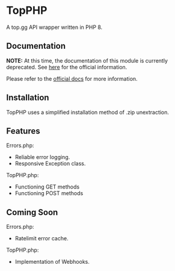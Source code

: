 # TopPHP
A top.gg API wrapper written in PHP 8.

## Documentation
**NOTE:** At this time, the documentation of this module is currently deprecated.
See [here](https://docs.top.gg/libraries/php/) for the official information.

Please refer to the [official docs](https://vapour-labs.gitbook.io/topphp/) for more information.

## Installation
TopPHP uses a simplified installation method of .zip unextraction.

## Features

Errors.php:
* Reliable error logging.
* Responsive Exception class.

TopPHP.php:
* Functioning GET methods
* Functioning POST methods

## Coming Soon

Errors.php:
* Ratelimit error cache.

TopPHP.php:
* Implementation of Webhooks.
